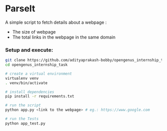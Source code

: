# ParseIt
A simple script to fetch details about a webpage :
- The size of webpage
- The total links in the webpage in the same domain

### Setup and execute:
```bash
git clone https://github.com/adityaprakash-bobby/opengenus_internship_task.git
cd opengenus_internship_task

# create a virtual environment
virtualenv venv
. venv/bin/activate

# install dependencies
pip install -r requirements.txt

# run the script
python app.py <link to the webpage> # eg.: https://www.google.com

# run the Tests
python app_test.py
```

